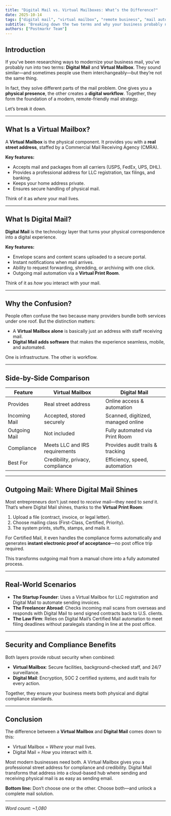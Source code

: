 ```yaml
---
title: "Digital Mail vs. Virtual Mailboxes: What’s the Difference?"
date: 2025-10-14
tags: ["digital mail", "virtual mailbox", "remote business", "mail automation"]
subtitle: "Breaking down the two terms and why your business probably needs both."
authors: ["Postmarkr Team"]
---
```


## Introduction

If you’ve been researching ways to modernize your business mail, you’ve probably run into two terms: **Digital Mail** and **Virtual Mailbox**. They sound similar—and sometimes people use them interchangeably—but they’re not the same thing.  

In fact, they solve different parts of the mail problem. One gives you a **physical presence**, the other creates a **digital workflow**. Together, they form the foundation of a modern, remote-friendly mail strategy.  

Let’s break it down.  

---

## What Is a Virtual Mailbox?

A **Virtual Mailbox** is the physical component. It provides you with a **real street address**, staffed by a Commercial Mail Receiving Agency (CMRA).  

**Key features:**  
- Accepts mail and packages from all carriers (USPS, FedEx, UPS, DHL).  
- Provides a professional address for LLC registration, tax filings, and banking.  
- Keeps your home address private.  
- Ensures secure handling of physical mail.  

Think of it as *where* your mail lives.  

---

## What Is Digital Mail?

**Digital Mail** is the technology layer that turns your physical correspondence into a digital experience.  

**Key features:**  
- Envelope scans and content scans uploaded to a secure portal.  
- Instant notifications when mail arrives.  
- Ability to request forwarding, shredding, or archiving with one click.  
- Outgoing mail automation via a **Virtual Print Room**.  

Think of it as *how* you interact with your mail.  

---

## Why the Confusion?

People often confuse the two because many providers bundle both services under one roof. But the distinction matters:  

- A **Virtual Mailbox alone** is basically just an address with staff receiving mail.  
- **Digital Mail adds software** that makes the experience seamless, mobile, and automated.  

One is infrastructure. The other is workflow.  

---

## Side-by-Side Comparison

| Feature | Virtual Mailbox | Digital Mail |
|---------|-----------------|--------------|
| Provides | Real street address | Online access & automation |
| Incoming Mail | Accepted, stored securely | Scanned, digitized, managed online |
| Outgoing Mail | Not included | Fully automated via Print Room |
| Compliance | Meets LLC and IRS requirements | Provides audit trails & tracking |
| Best For | Credibility, privacy, compliance | Efficiency, speed, automation |

---

## Outgoing Mail: Where Digital Mail Shines

Most entrepreneurs don’t just need to *receive* mail—they need to *send* it. That’s where Digital Mail shines, thanks to the **Virtual Print Room**:  

1. Upload a file (contract, invoice, or legal letter).  
2. Choose mailing class (First-Class, Certified, Priority).  
3. The system prints, stuffs, stamps, and mails it.  

For Certified Mail, it even handles the compliance forms automatically and generates **instant electronic proof of acceptance**—no post office trip required.  

This transforms outgoing mail from a manual chore into a fully automated process.  

---

## Real-World Scenarios

- **The Startup Founder**: Uses a Virtual Mailbox for LLC registration and Digital Mail to automate sending invoices.  
- **The Freelancer Abroad**: Checks incoming mail scans from overseas and responds with Digital Mail to send signed contracts back to U.S. clients.  
- **The Law Firm**: Relies on Digital Mail’s Certified Mail automation to meet filing deadlines without paralegals standing in line at the post office.  

---

## Security and Compliance Benefits

Both layers provide robust security when combined:  

- **Virtual Mailbox**: Secure facilities, background-checked staff, and 24/7 surveillance.  
- **Digital Mail**: Encryption, SOC 2 certified systems, and audit trails for every action.  

Together, they ensure your business meets both physical and digital compliance standards.  

---

## Conclusion

The difference between a **Virtual Mailbox** and **Digital Mail** comes down to this:  
- Virtual Mailbox = *Where* your mail lives.  
- Digital Mail = *How* you interact with it.  

Most modern businesses need both. A Virtual Mailbox gives you a professional street address for compliance and credibility. Digital Mail transforms that address into a cloud-based hub where sending and receiving physical mail is as easy as sending email.  

**Bottom line:** Don’t choose one or the other. Choose both—and unlock a complete mail solution.  

---
*Word count: ~1,080*
